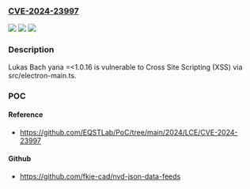 ### [CVE-2024-23997](https://cve.mitre.org/cgi-bin/cvename.cgi?name=CVE-2024-23997)
![](https://img.shields.io/static/v1?label=Product&message=n%2Fa&color=blue)
![](https://img.shields.io/static/v1?label=Version&message=n%2Fa&color=blue)
![](https://img.shields.io/static/v1?label=Vulnerability&message=n%2Fa&color=brighgreen)

### Description

Lukas Bach yana =<1.0.16 is vulnerable to Cross Site Scripting (XSS) via src/electron-main.ts.

### POC

#### Reference
- https://github.com/EQSTLab/PoC/tree/main/2024/LCE/CVE-2024-23997

#### Github
- https://github.com/fkie-cad/nvd-json-data-feeds

